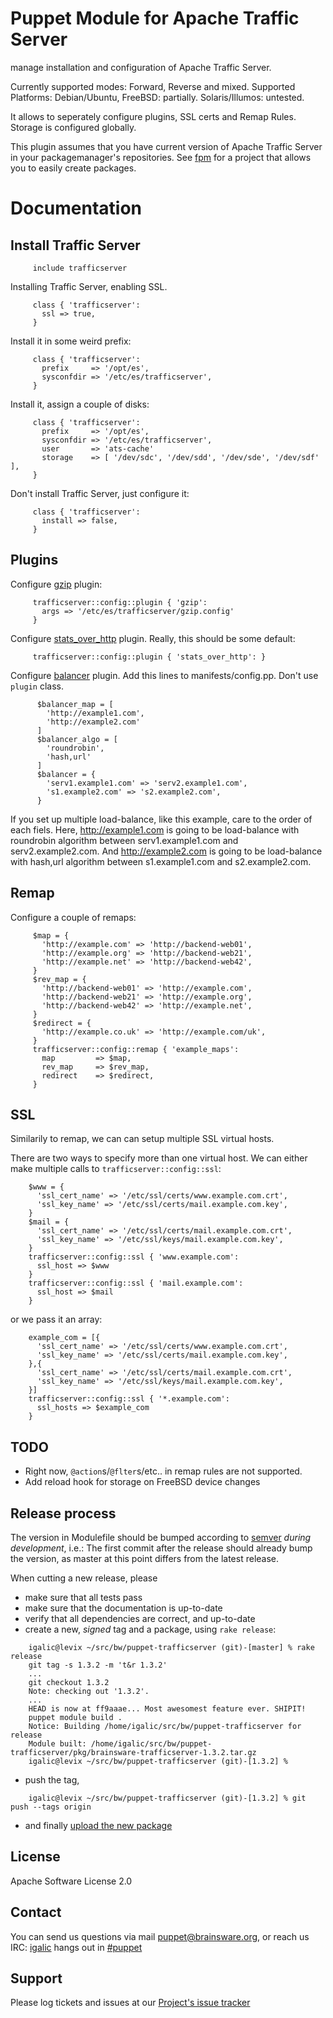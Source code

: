 # Puppet Module for Apache Traffic Server 

manage installation and configuration of Apache Traffic Server.

Currently supported modes: Forward, Reverse and mixed.
Supported Platforms: Debian/Ubuntu, FreeBSD: partially. Solaris/Illumos: untested.

It allows to seperately configure plugins, SSL certs and Remap Rules. Storage is configured globally.

This plugin assumes that you have current version of Apache Traffic Server in your packagemanager's repositories. See [fpm](https://github.com/jordansissel/fpm) for a project that allows you to easily create packages.

# Documentation

## Install Traffic Server

```puppet
     include trafficserver
```

Installing Traffic Server, enabling SSL.

```puppet
     class { 'trafficserver':
       ssl => true,
     }
```

Install it in some weird prefix:

```puppet
     class { 'trafficserver':
       prefix     => '/opt/es',
       sysconfdir => '/etc/es/trafficserver',
     }
```

Install it, assign a couple of disks:

```puppet
     class { 'trafficserver':
       prefix     => '/opt/es',
       sysconfdir => '/etc/es/trafficserver',
       user       => 'ats-cache'
       storage    => [ '/dev/sdc', '/dev/sdd', '/dev/sde', '/dev/sdf' ],
     }
```

Don't install Traffic Server, just configure it:

```puppet
     class { 'trafficserver':
       install => false,
     }
```

## Plugins

Configure [gzip](https://trafficserver.readthedocs.org/en/latest/reference/plugins/gzip.en.html) plugin:

```puppet
     trafficserver::config::plugin { 'gzip':
       args => '/etc/es/trafficserver/gzip.config'
     }
```

Configure [stats\_over\_http](https://trafficserver.readthedocs.org/en/latest/reference/plugins/stats_over_http.en.html) plugin. Really, this should be some default:

```puppet
     trafficserver::config::plugin { 'stats_over_http': }
```

Configure [balancer](https://trafficserver.readthedocs.org/en/latest/reference/plugins/balancer.en.html) plugin. Add this lines to manifests/config.pp. Don't use `plugin` class.

```puppet
      $balancer_map = [
        'http://example1.com',
        'http://example2.com'
      ]
      $balancer_algo = [
        'roundrobin',
        'hash,url'
      ]
      $balancer = {
        'serv1.example1.com' => 'serv2.example1.com',
        's1.example2.com' => 's2.example2.com',
      }
```

If you set up multiple load-balance, like this example, care to the order of each fiels.
Here, http://example1.com is going to be load-balance with roundrobin algorithm between serv1.example1.com and serv2.example2.com.
And http://example2.com is going to be load-balance with hash,url algorithm between s1.example1.com and s2.example2.com.

## Remap

Configure a couple of remaps:

```puppet
     $map = {
       'http://example.com' => 'http://backend-web01',
       'http://example.org' => 'http://backend-web21',
       'http://example.net' => 'http://backend-web42',
     }
     $rev_map = {
       'http://backend-web01' => 'http://example.com',
       'http://backend-web21' => 'http://example.org',
       'http://backend-web42' => 'http://example.net',
     }
     $redirect = {
       'http://example.co.uk' => 'http://example.com/uk',
     }
     trafficserver::config::remap { 'example_maps':
       map         => $map,
       rev_map     => $rev_map,
       redirect    => $redirect,
     }
```

## SSL

Similarily to remap, we can can setup multiple SSL virtual hosts.

There are two ways to specify more than one virtual host. We can either make multiple calls to `trafficserver::config::ssl`:

```puppet
    $www = {
      'ssl_cert_name' => '/etc/ssl/certs/www.example.com.crt',
      'ssl_key_name' => '/etc/ssl/certs/mail.example.com.key',
    }
    $mail = {
      'ssl_cert_name' => '/etc/ssl/certs/mail.example.com.crt',
      'ssl_key_name' => '/etc/ssl/keys/mail.example.com.key',
    }
    trafficserver::config::ssl { 'www.example.com':
      ssl_host => $www
    }
    trafficserver::config::ssl { 'mail.example.com':
      ssl_host => $mail
    }
```

or we pass it an array:

```puppet
    example_com = [{
      'ssl_cert_name' => '/etc/ssl/certs/www.example.com.crt',
      'ssl_key_name' => '/etc/ssl/certs/mail.example.com.key',
    },{
      'ssl_cert_name' => '/etc/ssl/certs/mail.example.com.crt',
      'ssl_key_name' => '/etc/ssl/keys/mail.example.com.key',
    }]
    trafficserver::config::ssl { '*.example.com':
      ssl_hosts => $example_com
    }
```

## TODO

* Right now, `@action`s/`@flter`s/etc.. in remap rules are not supported.
* Add reload hook for storage on FreeBSD device changes

## Release process

The version in Modulefile should be bumped according to [semver](http://semver.org/) *during development*, i.e.: The first commit after the release should already bump the version, as master at this point differs from the latest release.

When cutting a new release, please

* make sure that all tests pass
* make sure that the documentation is up-to-date
* verify that all dependencies are correct, and up-to-date
* create a new, *signed* tag and a package, using `rake release`:

```
    igalic@levix ~/src/bw/puppet-trafficserver (git)-[master] % rake release
    git tag -s 1.3.2 -m 't&r 1.3.2'
    ...
    git checkout 1.3.2
    Note: checking out '1.3.2'.
    ...
    HEAD is now at ff9aaae... Most awesomest feature ever. SHIPIT!
    puppet module build .
    Notice: Building /home/igalic/src/bw/puppet-trafficserver for release
    Module built: /home/igalic/src/bw/puppet-trafficserver/pkg/brainsware-trafficserver-1.3.2.tar.gz
    igalic@levix ~/src/bw/puppet-trafficserver (git)-[1.3.2] %
```

* push the tag,

```
    igalic@levix ~/src/bw/puppet-trafficserver (git)-[1.3.2] % git push --tags origin
```

* and finally [upload the new package](http://forge.puppetlabs.com/brainsware/trafficserver/upload)

License
-------

Apache Software License 2.0


Contact
-------

You can send us questions via mail [puppet@brainsware.org](puppet@brainsware.org), or reach us IRC: [igalic](https://github.com/igalic) hangs out in [#puppet](irc://freenode.org/#puppet)

Support
-------

Please log tickets and issues at our [Project's issue tracker](https://github.com/Brainsware/puppet-trafficserver/issues)
